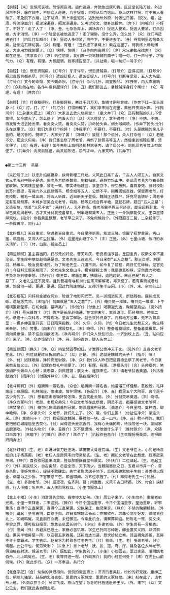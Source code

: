 <!-- { "loadSidebar": true } -->
    【前腔】〔末〕忽惊闻丧魂，忽惊闻丧魂。后门逃遁，奔驰急出尿和粪。区区堂长陆万龄。外边风声不好，躲在祠中，不想众人赶进，几乎捉着，只得从后门逃出。身上这样打扮，可不被人看破了，不免脱下衣帽，扯下胡须，面上涂些泥污，逃到他州外府，讨饭过日罢。〔脱衣、帽，扯须，将泥涂面介〕把泥涂遍身，把泥涂遍身。乞丐讨分文，他乡远投奔。〔奔下〕〔内喊介〕不好了，不好了！走了人了！〔净、丑、七杂急奔上，满场奔介〕捉逃人要紧，捉逃人要紧，打杀囚根，方才消恨。〔净〕一个陆堂长被他逃走了！走了猢狲，没什么弄，怎么处？〔众〕我们再赶进去打！〔内乱打乱喊介〕〔净〕里边人多得紧，挤不下，不要进去了。〔丑〕待我到里边拾条大索，扯倒这石牌坊罢。〔众〕有理，有理！〔丑作虚下拿绳上〕索在这里了。待我络上牌坊缚定，大家用力拽倒便了。〔众〕快缚，快缚！〔丑作向内高缚介〕〔净〕众兄弟都来拽索！〔众〕都在这里。〔共拿索介〕〔净〕列位朋友，我们做一只骂魏贼的曲子；唱一句，打一声号子，才有气力。〔众〕有理，有理。大哥起调，我等接应便了。〔共扯索，唱一句打一号子介〕

    【前腔】〔合〕恨忠贤贼臣，〔打号介〕牙牙许牙，恨忠贤贼臣，〔打号介〕逆谋忒狠，〔打号介〕把忠良假旨都杀尽。〔打号介〕遣凶徒捉人，遣凶徒捉人，〔打号介〕打断脊梁筋，五人大名震。〔打号介〕笑今朝命殒，笑今朝命殒，〔打号介〕杀尽儿孙，祠堂毁尽。〔作拽倒，内大声震响介〕〔众跌倒在地，各作叫痛扒起诨介〕〔净、丑〕我们都进去，拿魏贼浑身打个稀烂！〔众〕有理，有理！〔共奔介〕

    【前腔】〔合〕打身躯碎粉，打身躯碎粉，赛过千刀万刃，鱼鳞寸剐刑非峻。〔作奔下扛一无头浑身上〕〔众〕打，打，打！〔共打介〕打得粉碎了，我们拿来抛在河里，教他日夜淌水面。〔作抛河介〕〔二杂拿火把上〕〔喊介〕大家进去放火烧祠堂！〔拿火奔下〕〔众〕还有魏贼的头儿不曾拿得，如今放火了，怎么处？〔内丢火介〕〔众〕火大得紧了，拿不得呵！〔净〕不妨，不妨，待我冒火进去抢出来。看炎炎火焚，看炎炎火焚，拚命抢头奔，烟火喉间喷。〔作奔下抢头出介〕头在这里了。〔众〕我们大家打个粉碎！〔净摇手介〕不要打，不要打。〔付〕头是魏贼的亲儿子舍的，是沉香的，劈碎了，大家分了罢！〔净喊介〕放屁！那个说分，众人打杀他！〔众〕若是不分，把这头何用。〔净〕我们拿去祭了周老爷，再祭了颜佩韦等五人，然后拿到城隍庙里，焚化便了。〔众〕有理，有理！如今先到上塘桐泾桥林家巷内，请了周公子，同到周老爷坟上祭献便了。〔共奔介〕向灵前陈进，向灵前陈进，怨气才申，九泉笑哂。〔共奔下〕


    ●第二十三折  吊墓

    〔末扮院子上〕扶忠扑焰痛捐身，侠骨新埋三尺坟。义风此日高千古，千古人人颂五人。自家文状元老爷府中院子是也。俺老爷为劾奏魏监，削籍归家，避静竹坞山中。吏部周老爷为与嘉善魏宦联姻，又骂魏监塑像，被毛一鹭、李实谗谮魏监，拿至京中，惨受极刑，囊首身死。彼时校尉到苏州提捉，有阊门外义民颜佩韦、杨念如等五人，公愤不平，同着阖城百姓，保留周老爷，打死校尉。被毛一鹭出疏，将五人斩首。近日新天子登极，魏贼正法戮尸，奸党尽皆骈斩；周老爷定有恩荫祭葬。本城乡宦吴会元老爷，将颜、杨等五棺合葬半塘，竖起石牌，题曰“五人之墓”；又造石坊，镌着“义风千古”；来往行人，无不称扬。俺老爷蒙圣恩三召还京，即日起程赴北。今早已奠别周老爷，方才又分付我整备祭礼，到半塘祭奠五人。正是：一介捐躯能仗义，王臣屈膝拜荒坟。〔指介〕你看黄盖飘飘，老爷早已来了。不免伺候则个。〔外冠服苍三髯，二杂扮家丁，一杂撑黄伞，同行上〕

    【北粉蝶儿】天日重光，欣遇着天日重光。今日里拜新恩，紫泥三降。惊醒了短梦黄粱。离山居，临官舫，又闯入红尘扰攘。〔外〕这里是山塘了么？〔末〕正是。〔外〕七里山塘，依旧的水天清旷。〔下〕〔付，白髯，扮生员上〕

    【南泣颜回】圣主喜当阳，扫尽元凶奸党。普天欢庆，忠良泰运亨昌。丘园重贲，叹斯文幸不遭沦丧。学生庠中朋友赵伯通是也。文老先生三召还京，今日来祭“五人之墓”。那王贞明、刘渐羽、杨维斗、殷汝良辈诸兄，为了周老先生，几遭不测，如今复了前程，两日忙忙碌碌，见官见府；今日料无暇来相陪了。文老先生文章山斗，极肯提拔士类；我辈邀其盼睐，定然鼎力吹嘘。不免急急到彼奉陪。〔急行介〕敬王臣，廊庙圭璋，拂儒冠，追陪趋跄。来此已是“五人之墓”了，文老先生还不见来。且到普福寺与和尚讨些茶来解解渴，再来便了。若有素面或者线饼，饱餐他一顿，更通，更通。因过竹院逢僧话，又得浮生半日闲。〔下〕〔外、末、杂同行上〕

    【北石榴花】问奸祠金碧在何方，险做了电影闪光芒。见一派烟消灰灭，断础残桩。巍祠成瓦砾，遗址恁荒凉。〔末指介〕前面就是“五人之墓”了。〔外〕俺只见一堆堆，俺只见一堆堆，卜牛眠棋置新茔葬，石坊耸建，墓碑高广。〔作倒介〕〔付急上〕竭蹶迎先达，鞠躬望后尘。〔见外揖介〕〔外〕吾兄尊姓？〔付〕晚生是长庠赵伯通，在世宗末年，案首游泮。历经穆宗、神宗二代。恭逢十六次科考，不得观场。至熹宗御极，就告衣衿终身了。凡有地方公事，无不为首具呈；一概乡绅富室开丧，日日陪宾指教。〔外〕久仰，久仰。〔付〕今日老先生光祭五义，晚生特来奉陪。〔外〕劳重。〔向末介〕摆设祭礼。〔末〕晓得。〔外〕整备着奠椒浆，整备着奠椒浆。好滴向黄泉傍，禁不住血泪欲汤汤。〔净内喊介〕你们众人快些行走，一齐到坟上去。〔丑、贴内应介〕来了。〔外、众作惊望介〕〔净、丑、贴扮百姓，提人头奔上〕

    【南泣颜回】〔换头〕〔净、众〕祠堂焚毁尽如狂，才泄得公愤冲天千丈。〔见外介〕且喜文老爷在此。〔外〕列位就是昨日拆祠的么？〔众〕正是。〔外〕这就是魏贼的头子！〔指介〕咦！〔外、付〕凶残眼脑，狰狞宛是豺狼。〔净、众〕我们众人昨日把这首级去祭了周老爷，今日拿来祭五位义士。〔外〕就摆在祭礼中间便了。〔付〕有理，有理。〔净摆头介〕〔合〕头颅摆列，煞强如断头沥血人心畅；奠忠臣，剑佩铿锵；祭义士，旌旗来往。〔末〕请老爷拈香奠酒。〔外拈香献酒介〕〔揖拜介〕〔付随外拜介〕〔净、丑、贴在后拜介〕

    【北斗鹌鹑】〔外〕焰腾腾一瓣名香，〔众合〕焰腾腾一瓣名香，灿溶溶三杯佳酿。意殷殷，礼拜端庄；意殷殷，礼拜端庄，惨凄凄，情怀悒怏。〔各起介〕〔净、丑〕我里五个大阿哥，真个是千古少有的了。〔外〕想着您击恶锄奸势怎降，更含笑赴云阳。〔外〕分付焚帛奠酒。〔末〕晓得。〔净众向冢叫介〕老颜、老杨众弟兄！今日文老爷在此祭奠，阴灵不远，都要感谢文老爷啊！〔末焚帛介〕〔外〕俺可也剩须眉羞列冠裳，剩须眉羞列冠裳。〔滴酒介〕今日里呵，奠杯酒，聊申瞻仰。〔净、众拿头介〕文老爷，我们先去了。〔外〕嗄，你们去罢！〔付扯住净介〕拿这头来。〔净〕拿他何干？〔付〕我极恨这魏贼，要劈他一块，出一出气。〔净、丑〕劈不得的。我们要把他在城隍庙里去焚化。〔付〕闻得这头是沉香的，我有心头痛的病，待我咬他一块，拿回家去磨酒吃。〔作扯头咬介〕〔净、丑推介〕又不是馄饨，咬他做什么子？〔推付跌介〕〔净、众随口白奔下〕〔末暗下〕〔付喊介〕跌杀了！跌杀了！〔扒起作丑态介〕〔生衣帽扮杨英甫，老扮颜妈同奔上〕

    【北扑灯蛾】〔生、老〕血淋淋餐刀赴法场，草萋萋义骨埋荒壤。〔生〕文老爷在上，小的是杨念如的儿子杨英甫。〔老〕老妇人是颜佩韦的母亲郁氏。〔生、老〕闻知文老爷在此祭奠，我等赶来拜谢。〔拜价〕喜孜孜冠盖来浇奠，胜似那颤巍巍玺书褒奖。〔外扶介〕二位请起。〔生、老起立介〕〔外〕吴民仗义，自古由然，击逆全忠，天下所少。当魏贼嚣张之日，五君以市井一介，奋身杀尉，使奸党寒心，缇骑不敢肆出。先亡者尉忠魂于地下，后死者邀默佑于生前；善类得以保全，纲常为之少振。下官蒙恩三召，即当叩阙，为五位求旌了。〔付〕难得老先生一片热肠。〔生、老〕多谢老爷。〔外〕威凛凛，名齐荆、聂；闹轰轰，义风千古口碑扬。〔外、付合〕挨挤挤，行人传播；听声声，五人侠烈骂权珰。〔小生巾服急上〕

    【北上小楼】〔小生〕泪潸潸先灵恸，昏惨惨大劫殃。〔生〕周公子来了。〔小生向外〕重蒙老伯光奠，小侄一来拜谢，二来送别。〔揖介〕今日个国运重亨，今日个国运重亨，至治重新，奸邪重荡；喜得个正直荣褒，喜得个正直荣褒。父执荣迁，幽灵荣享。〔拜介〕不禁的鞠躬稽颡。〔外扶介〕请起！圣鉴离明，臣憝正典。昨日我甥姚孟长云：亦蒙钦召。念尊公同年好友，欲同贤侄北上，叩阙鸣冤。况且前日血疏，未经御览。今乘此机会，请祭葬祠谥。历陈毛一鹭、倪文焕、李实之罪，便可指日授首。急急去见孟长则个。〔小生〕多谢老伯。〔外〕学生尚有一言相告。〔付〕愿闻〔外〕五君虽已埋土，家眷必苦饥寒。学生已托同志绅袍，醵金置买义田，以供祭扫。置买半塘房屋一所，以安顿五家眷属。还祈鼎达当道，恳求给帖立案。其田捐免差徭，其房不许土豪霸占。学生去后，赵兄乞为转致各位老先生。〔付〕领命。〔生、老〕多谢老爷。〔外〕请起。此公举也，何劳致谢？〔末急上〕禀上老爷：抚、按、道、府、厅、县及各位乡绅老爷，俱泊舡在射渎，候送老爷。〔外〕既如此，学生告别了。〔小生〕小侄回去，禀过家慈，准附姚老伯舟，北上鸣冤也。〔生、老〕我等共送一程。〔外向末介〕我的小舡在何处？〔末〕在虎丘山前伺候。〔外〕就此步行。〔众〕一齐奉送。共行介

    【北叠字犯】〔合〕匆匆的弹冠相向，侃侃的谠言直上；济济的善类扶，纷纷的奸党戕。垂绅正笏，朝纲儿独掌。赫赫的忠魂表彰，累累的义冢辉煌，累累的义冢辉煌。〔末〕舡在此了，请老爷上舡。〔外向众拱手介〕长江飞渡，燕山在望；急急的行旌速赴帝王乡。〔外、末下〕〔众〕文公已去，我们就此各自回去吧。


